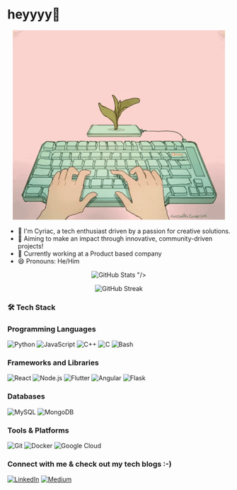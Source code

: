 # heyyyy👋

<p align="center">
  <img src="https://github.com/cyriacjohn/cyriacjohn/blob/main/demo.gif" alt="Demo GIF"/>
</p>

- 👋 I'm Cyriac, a tech enthusiast driven by a passion for creative solutions.
- 🎯 Aiming to make an impact through innovative, community-driven projects!
- 🔭 Currently working at a Product based company
- 😄 Pronouns: He/Him
  
<p align="center">
  <img src="<img src="https://github-readme-stats.vercel.app/api?username=cyriacjohn&show_icons=true&theme=radical&count_private=true&cache_seconds=1800" alt="GitHub Stats"/>
"/>

</p>
<p align="center">
  <img src="https://github-readme-streak-stats.herokuapp.com/?user=cyriacjohn&theme=radical" alt="GitHub Streak"/>
</p>



### 🛠️ Tech Stack
### Programming Languages
![Python](https://img.shields.io/badge/Python-3776AB?style=for-the-badge&logo=python&logoColor=white)
![JavaScript](https://img.shields.io/badge/JavaScript-F7DF1E?style=for-the-badge&logo=javascript&logoColor=black)
![C++](https://img.shields.io/badge/C++-00599C?style=for-the-badge&logo=c%2B%2B&logoColor=white)
![C](https://img.shields.io/badge/C-A8B9CC?style=for-the-badge&logo=c&logoColor=white)
![Bash](https://img.shields.io/badge/Bash-4EAA25?style=for-the-badge&logo=gnu-bash&logoColor=white)

### Frameworks and Libraries
![React](https://img.shields.io/badge/React-20232A?style=for-the-badge&logo=react&logoColor=61DAFB)
![Node.js](https://img.shields.io/badge/Node.js-339933?style=for-the-badge&logo=node.js&logoColor=white)
![Flutter](https://img.shields.io/badge/Flutter-02569B?style=for-the-badge&logo=flutter&logoColor=white)
![Angular](https://img.shields.io/badge/Angular-DD0031?style=for-the-badge&logo=angular&logoColor=white)
![Flask](https://img.shields.io/badge/Flask-000000?style=for-the-badge&logo=flask&logoColor=white)

### Databases
![MySQL](https://img.shields.io/badge/MySQL-4479A1?style=for-the-badge&logo=mysql&logoColor=white)
![MongoDB](https://img.shields.io/badge/MongoDB-47A248?style=for-the-badge&logo=mongodb&logoColor=white)

### Tools & Platforms
![Git](https://img.shields.io/badge/Git-F05032?style=for-the-badge&logo=git&logoColor=white)
![Docker](https://img.shields.io/badge/Docker-2496ED?style=for-the-badge&logo=docker&logoColor=white)
![Google Cloud](https://img.shields.io/badge/Google%20Cloud-4285F4?style=for-the-badge&logo=google-cloud&logoColor=white)

### Connect with me & check out my tech blogs :-)
[![LinkedIn](https://img.shields.io/badge/-LinkedIn-blue?logo=LinkedIn&logoColor=white)](https://www.linkedin.com/in/cyriac-john-5b7844216/)
[![Medium](https://img.shields.io/badge/Medium-12100E?style=for-the-badge&logo=medium&logoColor=white)](https://medium.com/@cyriacjohn)
